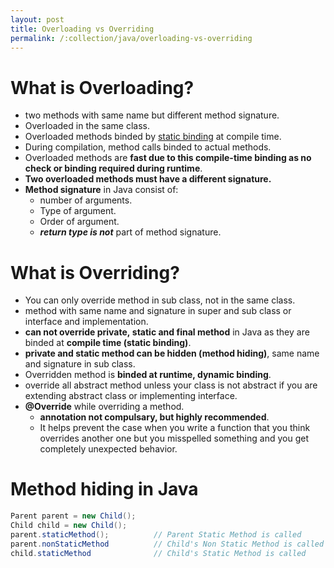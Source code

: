 ```yaml
---
layout: post
title: Overloading vs Overriding
permalink: /:collection/java/overloading-vs-overriding
---
```


# What is Overloading?
* two methods with same name but different method signature.
* Overloaded in the same class.
* Overloaded methods binded by [static binding](https://javarevisited.blogspot.com/2012/03/what-is-static-and-dynamic-binding-in.html) at compile time. 
* During compilation, method calls binded to actual methods.
* Overloaded methods are **fast due to this compile-time binding as no check or binding required during runtime**.
* **Two overloaded methods must have a different signature.**
* **Method signature** in Java consist of:
	* number of arguments.
	* Type of argument.
	* Order of argument.
	* ***return type is not*** part of method signature.

# What is Overriding?
* You can only override method in sub class, not in the same class.
* method with same name and signature in super and sub class or interface and implementation. 
* **can not override private, static and final method** in Java as they are binded at **compile time (static binding)**.
* **private and static method can be hidden (method hiding)**, same name and signature in sub class.
* Overridden method is **binded at runtime, dynamic binding**.
* override all abstract method unless your class is not abstract if you are extending abstract class or implementing interface.
* **@Override** while overriding a method.
  * **annotation not compulsary, but highly recommended**. 
  * It helps prevent the case when you write a function that you think overrides another one but you misspelled something and you get completely unexpected behavior.

# Method hiding in Java
```java
Parent parent = new Child();
Child child = new Child();
parent.staticMethod();	        // Parent Static Method is called
parent.nonStaticMethod          // Child's Non Static Method is called
child.staticMethod              // Child's Static Method is called
```

